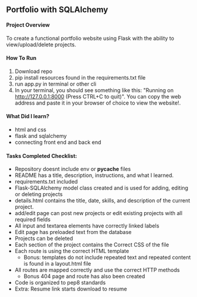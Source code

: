 ## Portfolio with SQLAlchemy 

#### Project Overview
To create a functional portfolio website using Flask with the ability to view/upload/delete projects. 

#### How To Run
1. Download repo
2. pip install resources found in the requirements.txt file
3. run app.py in terminal or other cli
4. In your terminal, you should see something like this: "Running on http://127.0.0.1:8000 (Press CTRL+C to quit)". You can copy the web address and paste it in your browser of choice to view the website!.


#### What Did I learn? 
* html and css
* flask and sqlalchemy
* connecting front end and back end

#### Tasks Completed Checklist:
* Repository doesnt include env or __pycache__ files
* README has a title, description, instructions, and what I learned.
* requirements.txt included
* Flask-SQLAlchemy model class created and is used for adding, editing or deleting projects
* details.html contains the title, date, skills, and description of the current project.
* add/edit page can post new projects or edit existing projects with all required fields
* All input and textarea elements have correctly linked labels
* Edit page has preloaded text from the database
* Projects can be deleted
* Each section of the project contains the Correct CSS of the file
* Each route is using the correct HTML template
    * Bonus: templates do not include repeated text and repeated content is found in a layout.html file
* All routes are mapped correctly and use the correct HTTP methods
    * Bonus 404 page and route has also been created
* Code is organized to pep8 standards
* Extra: Resume link starts download to resume